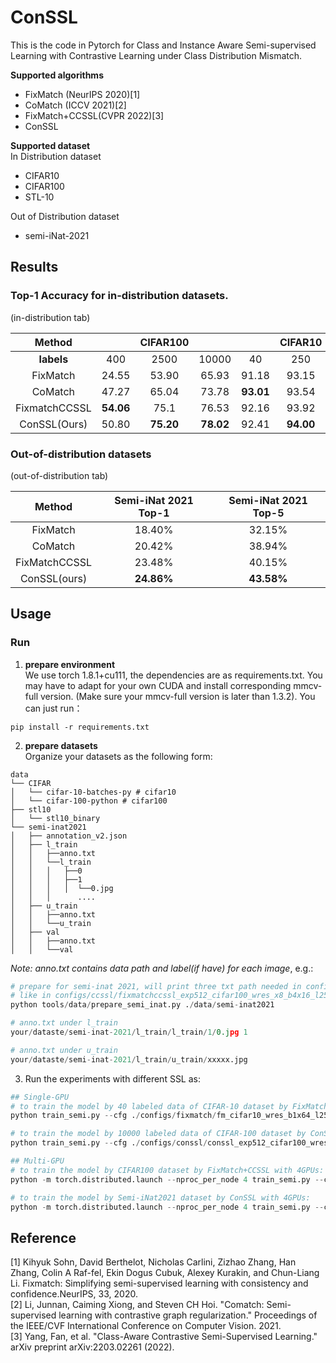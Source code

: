 # ConSSL
This is the code in Pytorch for Class and Instance Aware Semi-supervised Learning with Contrastive Learning under Class Distribution Mismatch.

<!-- # FixMatch
The code is changed from https://github.com/kekmodel/FixMatch-pytorch -->
<!-- # FixMatchCCSSL
The code is from https://github.com/TencentYoutuResearch/Classification-SemiCLS -->
**Supported algorithms**
- FixMatch (NeurIPS 2020)[1]
- CoMatch (ICCV 2021)[2]
- FixMatch+CCSSL(CVPR 2022)[3]
- ConSSL

**Supported dataset**   
In Distribution dataset
- CIFAR10
- CIFAR100
- STL-10   

Out of Distribution dataset
- semi-iNat-2021


## Results
### Top-1 Accuracy for in-distribution datasets.
(in-distribution tab)

|Method |       |CIFAR100  |       |       |CIFAR10|       |STL10  |
|:----:|:----:|:----:|:----:|:----:|:----:|:----:|:----:|
| **labels**    | 400      | 2500|10000| 40      | 250 | 4000|        |
| FixMatch      | 24.55    | 53.90|65.93| 91.18   | 93.15| 93.99| 87.40  |
| CoMatch       | 47.27    | 65.04|73.78| **93.01**| 93.54| 95.44| 88.59  |
| FixmatchCCSSL | **54.06**| 75.1 |76.53| 92.16   | 93.92| **95.77**| 86.94|
| ConSSL(Ours)  | 50.80    | **75.20**| **78.02**| 92.41   | **94.00**| 95.49| **88.64** |


### Out-of-distribution datasets
(out-of-distribution tab)

| Method        | Semi-iNat 2021 Top-1 | Semi-iNat 2021 Top-5 |
|:-------------:|:---------------------:|:---------------------:|
|   FixMatch    |         18.40%        |         32.15%        |
|   CoMatch     |         20.42%        |         38.94%        |
| FixMatchCCSSL |         23.48%        |         40.15%        |
| ConSSL(ours)  |       **24.86%**      |       **43.58%**      |



## Usage
<!-- ### Install
Clone this repo to your machine and install dependencies:  
We use torch==1.6.0 and torchvision==0.12.0 for CUDA 10.1  
You may have to adapt for your own CUDA and install corresponding mmcv-full version. (Make sure your mmcv-full version is later than 1.3.2)
>
or you can just:
```
pip install -r requirements.txt
``` -->
### Run
1. **prepare environment**  
  We use torch 1.8.1+cu111, the dependencies are as requirements.txt. You may have to adapt for your own CUDA and install corresponding mmcv-full version. (Make sure your mmcv-full version is later than 1.3.2). You can just run：
```
pip install -r requirements.txt
```

2. **prepare datasets**  
   Organize your datasets as the following form:
```
data
└── CIFAR
│   └── cifar-10-batches-py # cifar10
│   └── cifar-100-python # cifar100
├── stl10
│   └── stl10_binary
└── semi-inat2021
│   ├── annotation_v2.json
│   ├── l_train
│   │   ├──anno.txt
│   │   └──l_train
│   │   │   ├──0
│   │   │   ├──1
│   │   │   │  └──0.jpg
│   │   │      ....
│   ├── u_train
│   │   ├──anno.txt
│   │   └──u_train
│   ├── val
│   │   ├──anno.txt
│   │   └──val
  ```

*Note: anno.txt contains data path and label(if have) for each image*, e.g.:

```python
# prepare for semi-inat 2021, will print three txt path needed in config,
# like in configs/ccssl/fixmatchccssl_exp512_cifar100_wres_x8_b4x16_l2500_soft.py
python tools/data/prepare_semi_inat.py ./data/semi-inat2021

# anno.txt under l_train
your/dataste/semi-inat-2021/l_train/l_train/1/0.jpg 1

# anno.txt under u_train
your/dataste/semi-inat-2021/l_train/u_train/xxxxx.jpg
```


3. Run the experiments with different SSL as:
 ```python
 ## Single-GPU
 # to train the model by 40 labeled data of CIFAR-10 dataset by FixMatch:
 python train_semi.py --cfg ./configs/fixmatch/fm_cifar10_wres_b1x64_l250.py --out your/output/path   --seed 5 --gpu-id 0

 # to train the model by 10000 labeled data of CIFAR-100 dataset by ConSSL:
 python train_semi.py --cfg ./configs/conssl/conssl_exp512_cifar100_wres_x8_b4x16_l10000.py --out your/output/path   --seed 5 --gpu-id 0

## Multi-GPU
# to train the model by CIFAR100 dataset by FixMatch+CCSSL with 4GPUs:
 python -m torch.distributed.launch --nproc_per_node 4 train_semi.py --cfg ./configs/ccssl/fixmatchccssl_exp512_cifar100_wres_x8_b4x16_l2500_soft.py --out /your/output/path --use_BN True  --seed 5

# to train the model by Semi-iNat2021 dataset by ConSSL with 4GPUs:
 python -m torch.distributed.launch --nproc_per_node 4 train_semi.py --cfg ./configs/conssl/conssl_exp512_seminat_b4x16_soft06_push09_mu7_lc2.py --out /your/output/path --use_BN True  --seed 5
 ```


## Reference
[1] Kihyuk Sohn, David Berthelot, Nicholas Carlini, Zizhao Zhang, Han Zhang, Colin A Raf-fel, Ekin Dogus Cubuk, Alexey Kurakin, and Chun-Liang Li.  Fixmatch:  Simplifying semi-supervised learning with consistency and confidence.NeurIPS, 33, 2020.  
[2] Li, Junnan, Caiming Xiong, and Steven CH Hoi. "Comatch: Semi-supervised learning with contrastive graph regularization." Proceedings of the IEEE/CVF International Conference on Computer Vision. 2021.  
[3] Yang, Fan, et al. "Class-Aware Contrastive Semi-Supervised Learning." arXiv preprint arXiv:2203.02261 (2022).


